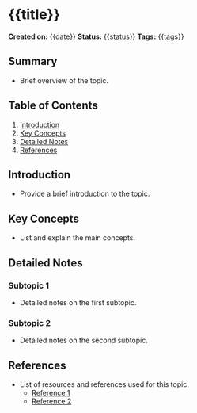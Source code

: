 # {{title}}

**Created on:** {{date}}
**Status:** {{status}} <!-- Options: In Progress, Completed -->
**Tags:** {{tags}} <!-- Example: #JavaScript #WebDevelopment -->

## Summary
- Brief overview of the topic.

## Table of Contents
1. [Introduction](#introduction)
2. [Key Concepts](#key-concepts)
3. [Detailed Notes](#detailed-notes)
4. [References](#references)

## Introduction
- Provide a brief introduction to the topic.

## Key Concepts
- List and explain the main concepts.

## Detailed Notes
### Subtopic 1
- Detailed notes on the first subtopic.

### Subtopic 2
- Detailed notes on the second subtopic.

## References
- List of resources and references used for this topic.
  - [Reference 1](#)
  - [Reference 2](#)

